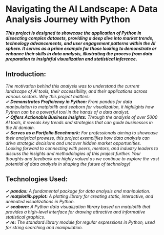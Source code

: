 # Navigating the AI Landscape: A Data Analysis Journey with Python
___This project is designed to showcase the application of Python in dissecting complex datasets, providing a deep dive into market trends, technology advancements, and user engagement patterns within the AI sphere. It serves as a prime example for those looking to demonstrate or enhance their skills in data analysis, illustrating the process from data preparation to insightful visualization and statistical inference.___

## Introduction:
*The motivation behind this analysis was to understand the current landscape of AI tools, their accessibility, and their applications across various sectors.
Why this project matters:  
✔ __Demonstrates Proficiency in Python:__ From pandas for data manipulation to matplotlib and seaborn for visualization, it highlights how Python can be a powerful tool in the hands of a data analyst.  
✔ __Offers Actionable Business Insights:__ Through the analysis of over 5000 AI tools, it reveals key trends and strategies that can guide businesses in the AI domain.  
✔ __Serves as a Portfolio Benchmark:__ For professionals aiming to showcase their analytical prowess, this project exemplifies how data analysis can drive strategic decisions and uncover hidden market opportunities.  
Looking forward to connecting with peers, mentors, and industry leaders to discuss the insights and methodologies of this project further. Your thoughts and feedback are highly valued as we continue to explore the vast potential of data analysis in shaping the future of technology!*

## Technologies Used:  
*✔ __pandas:__ A fundamental package for data analysis and manipulation.  
✔ __matplotlib.pyplot:__ A plotting library for creating static, interactive, and animated visualizations in Python.  
✔ __seaborn:__ A Python data visualization library based on matplotlib that provides a high-level interface for drawing attractive and informative statistical graphics.  
✔ __re:__ The standard library module for regular expressions in Python, used for string searching and manipulation.*  











